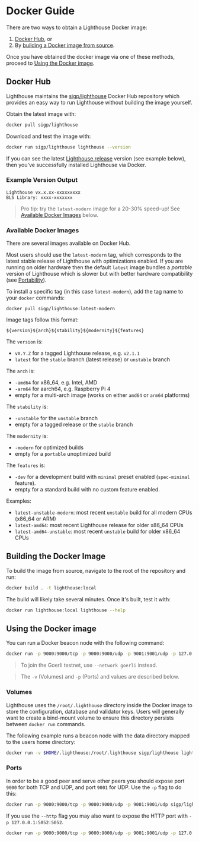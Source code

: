 # Docker Guide

There are two ways to obtain a Lighthouse Docker image:

1. [Docker Hub](#docker-hub), or
2. By [building a Docker image from source](#building-the-docker-image).

Once you have obtained the docker image via one of these methods, proceed to [Using the Docker
image](#using-the-docker-image).

## Docker Hub

Lighthouse maintains the [sigp/lighthouse][docker_hub] Docker Hub repository which provides an easy
way to run Lighthouse without building the image yourself.

Obtain the latest image with:

```bash
docker pull sigp/lighthouse
```

Download and test the image with:

```bash
docker run sigp/lighthouse lighthouse --version
```

If you can see the latest [Lighthouse release](https://github.com/sigp/lighthouse/releases) version
(see example below), then you've successfully installed Lighthouse via Docker.

### Example Version Output

```
Lighthouse vx.x.xx-xxxxxxxxx
BLS Library: xxxx-xxxxxxx
```

> Pro tip: try the `latest-modern` image for a 20-30% speed-up! See [Available Docker
> Images](#available-docker-images) below.

### Available Docker Images

There are several images available on Docker Hub.

Most users should use the `latest-modern` tag, which corresponds to the latest stable release of
Lighthouse with optimizations enabled. If you are running on older hardware then the default
`latest` image bundles a _portable_ version of Lighthouse which is slower but with better hardware
compatibility (see [Portability](./installation-binaries.md#portability)).

To install a specific tag (in this case `latest-modern`), add the tag name to your `docker` commands:

```
docker pull sigp/lighthouse:latest-modern
```

Image tags follow this format:

```
${version}${arch}${stability}${modernity}${features}
```

The `version` is:

* `vX.Y.Z` for a tagged Lighthouse release, e.g. `v2.1.1`
* `latest` for the `stable` branch (latest release) or `unstable` branch

The `arch` is:

* `-amd64` for x86_64, e.g. Intel, AMD
* `-arm64` for aarch64, e.g. Raspberry Pi 4
* empty for a multi-arch image (works on either `amd64` or `arm64` platforms)

The `stability` is:

* `-unstable` for the `unstable` branch
* empty for a tagged release or the `stable` branch

The `modernity` is:

* `-modern` for optimized builds
* empty for a `portable` unoptimized build

The `features` is:

* `-dev` for a development build with `minimal` preset enabled (`spec-minimal` feature).
* empty for a standard build with no custom feature enabled.


Examples:

* `latest-unstable-modern`: most recent `unstable` build for all modern CPUs (x86_64 or ARM)
* `latest-amd64`: most recent Lighthouse release for older x86_64 CPUs
* `latest-amd64-unstable`: most recent `unstable` build for older x86_64 CPUs

## Building the Docker Image

To build the image from source, navigate to
the root of the repository and run:

```bash
docker build . -t lighthouse:local
```

The build will likely take several minutes. Once it's built, test it with:

```bash
docker run lighthouse:local lighthouse --help
```

## Using the Docker image

You can run a Docker beacon node with the following command:

```bash
docker run -p 9000:9000/tcp -p 9000:9000/udp -p 9001:9001/udp -p 127.0.0.1:5052:5052 -v $HOME/.lighthouse:/root/.lighthouse sigp/lighthouse lighthouse --network mainnet beacon --http --http-address 0.0.0.0
```

> To join the Goerli testnet, use `--network goerli` instead.

> The `-v` (Volumes) and `-p` (Ports) and values are described below.

### Volumes

Lighthouse uses the `/root/.lighthouse` directory inside the Docker image to
store the configuration, database and validator keys. Users will generally want
to create a bind-mount volume to ensure this directory persists between `docker
run` commands.

The following example runs a beacon node with the data directory
mapped to the users home directory:

```bash
docker run -v $HOME/.lighthouse:/root/.lighthouse sigp/lighthouse lighthouse beacon
```

### Ports

In order to be a good peer and serve other peers you should expose port `9000` for both TCP and UDP, and port `9001` for UDP.
Use the `-p` flag to do this:

```bash
docker run -p 9000:9000/tcp -p 9000:9000/udp -p 9001:9001/udp sigp/lighthouse lighthouse beacon
```

If you use the `--http` flag you may also want to expose the HTTP port with `-p
127.0.0.1:5052:5052`.

```bash
docker run -p 9000:9000/tcp -p 9000:9000/udp -p 9001:9001/udp -p 127.0.0.1:5052:5052 sigp/lighthouse lighthouse beacon --http --http-address 0.0.0.0
```

[docker_hub]: https://hub.docker.com/repository/docker/sigp/lighthouse/
